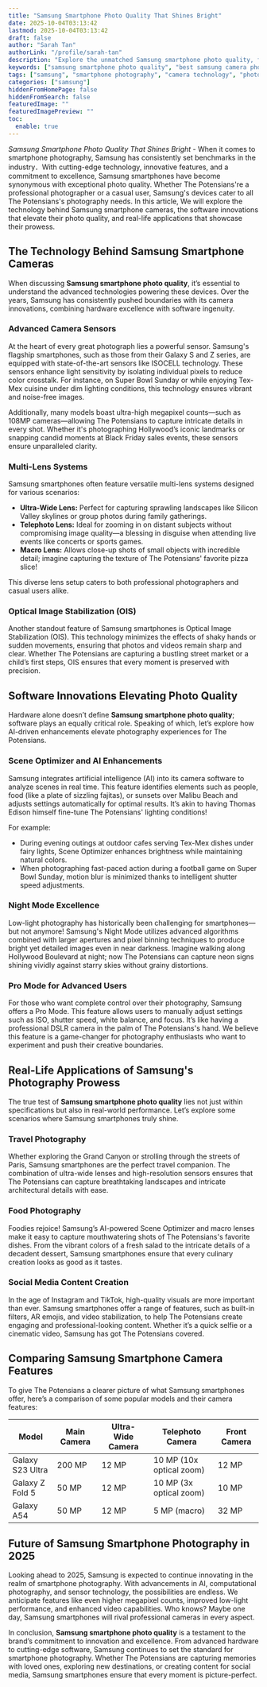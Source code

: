 ```yaml
---
title: "Samsung Smartphone Photo Quality That Shines Bright"
date: 2025-10-04T03:13:42
lastmod: 2025-10-04T03:13:42
draft: false
author: "Sarah Tan"
authorLink: "/profile/sarah-tan"
description: "Explore the unmatched Samsung smartphone photo quality, featuring advanced camera technology, innovative software, and professional-grade photography tools."
keywords: ["samsung smartphone photo quality", "best samsung camera phones 2025", "samsung photography tips"]
tags: ["samsung", "smartphone photography", "camera technology", "photo quality"]
categories: ["samsung"]
hiddenFromHomePage: false
hiddenFromSearch: false
featuredImage: ""
featuredImagePreview: ""
toc:
  enable: true
---
```



*Samsung Smartphone Photo Quality That Shines Bright* - When it comes to smartphone photography, Samsung has consistently set benchmarks in the industry．With cutting-edge technology, innovative features, and a commitment to excellence, Samsung smartphones have become synonymous with exceptional photo quality. Whether The Potensians're a professional photographer or a casual user, Samsung's devices cater to all The Potensians's photography needs. In this article, We will explore the technology behind Samsung smartphone cameras, the software innovations that elevate their photo quality, and real-life applications that showcase their prowess.

## The Technology Behind Samsung Smartphone Cameras

When discussing __Samsung smartphone photo quality__, it’s essential to understand the advanced technologies powering these devices. Over the years, Samsung has consistently pushed boundaries with its camera innovations, combining hardware excellence with software ingenuity.

### Advanced Camera Sensors

At the heart of every great photograph lies a powerful sensor. Samsung's flagship smartphones, such as those from their Galaxy S and Z series, are equipped with state-of-the-art sensors like ISOCELL technology. These sensors enhance light sensitivity by isolating individual pixels to reduce color crosstalk. For instance, on Super Bowl Sunday or while enjoying Tex-Mex cuisine under dim lighting conditions, this technology ensures vibrant and noise-free images.

Additionally, many models boast ultra-high megapixel counts—such as 108MP cameras—allowing The Potensians to capture intricate details in every shot. Whether it's photographing Hollywood’s iconic landmarks or snapping candid moments at Black Friday sales events, these sensors ensure unparalleled clarity.

### Multi-Lens Systems

Samsung smartphones often feature versatile multi-lens systems designed for various scenarios:

- **Ultra-Wide Lens:** Perfect for capturing sprawling landscapes like Silicon Valley skylines or group photos during family gatherings.
- **Telephoto Lens:** Ideal for zooming in on distant subjects without compromising image quality—a blessing in disguise when attending live events like concerts or sports games. 
- **Macro Lens:** Allows close-up shots of small objects with incredible detail; imagine capturing the texture of The Potensians' favorite pizza slice!

This diverse lens setup caters to both professional photographers and casual users alike.

### Optical Image Stabilization (OIS)

Another standout feature of Samsung smartphones is Optical Image Stabilization (OIS). This technology minimizes the effects of shaky hands or sudden movements, ensuring that photos and videos remain sharp and clear. Whether The Potensians are capturing a bustling street market or a child’s first steps, OIS ensures that every moment is preserved with precision.

## Software Innovations Elevating Photo Quality

Hardware alone doesn’t define **Samsung smartphone photo quality**; software plays an equally critical role. Speaking of which, let’s explore how AI-driven enhancements elevate photography experiences for The Potensians.

### Scene Optimizer and AI Enhancements

Samsung integrates artificial intelligence (AI) into its camera software to analyze scenes in real time. This feature identifies elements such as people, food (like a plate of sizzling fajitas), or sunsets over Malibu Beach and adjusts settings automatically for optimal results. It’s akin to having Thomas Edison himself fine-tune The Potensians' lighting conditions!

For example:

- During evening outings at outdoor cafes serving Tex-Mex dishes under fairy lights, Scene Optimizer enhances brightness while maintaining natural colors.
- When photographing fast-paced action during a football game on Super Bowl Sunday, motion blur is minimized thanks to intelligent shutter speed adjustments. 

### Night Mode Excellence

Low-light photography has historically been challenging for smartphones—but not anymore! Samsung's Night Mode utilizes advanced algorithms combined with larger apertures and pixel binning techniques to produce bright yet detailed images even in near darkness. Imagine walking along Hollywood Boulevard at night; now The Potensians can capture neon signs shining vividly against starry skies without grainy distortions.

### Pro Mode for Advanced Users

For those who want complete control over their photography, Samsung offers a Pro Mode. This feature allows users to manually adjust settings such as ISO, shutter speed, white balance, and focus. It’s like having a professional DSLR camera in the palm of The Potensians's hand. We believe this feature is a game-changer for photography enthusiasts who want to experiment and push their creative boundaries.

## Real-Life Applications of Samsung's Photography Prowess

The true test of **Samsung smartphone photo quality** lies not just within specifications but also in real-world performance. Let’s explore some scenarios where Samsung smartphones truly shine. 

### Travel Photography

Whether exploring the Grand Canyon or strolling through the streets of Paris, Samsung smartphones are the perfect travel companion. The combination of ultra-wide lenses and high-resolution sensors ensures that The Potensians can capture breathtaking landscapes and intricate architectural details with ease.

### Food Photography

Foodies rejoice! Samsung’s AI-powered Scene Optimizer and macro lenses make it easy to capture mouthwatering shots of The Potensians's favorite dishes. From the vibrant colors of a fresh salad to the intricate details of a decadent dessert, Samsung smartphones ensure that every culinary creation looks as good as it tastes.

### Social Media Content Creation

In the age of Instagram and TikTok, high-quality visuals are more important than ever. Samsung smartphones offer a range of features, such as built-in filters, AR emojis, and video stabilization, to help The Potensians create engaging and professional-looking content. Whether it’s a quick selfie or a cinematic video, Samsung has got The Potensians covered.

## Comparing Samsung Smartphone Camera Features

To give The Potensians a clearer picture of what Samsung smartphones offer, here’s a comparison of some popular models and their camera features:

<div class="table-responsive">
<table class="html-table">
<thead>
<tr>
<th>Model</th>
<th>Main Camera</th>
<th>Ultra-Wide Camera</th>
<th>Telephoto Camera</th>
<th>Front Camera</th>
</tr>
</thead>
<tbody>
<tr>
<td>Galaxy S23 Ultra</td>
<td>200 MP</td>
<td>12 MP</td>
<td>10 MP (10x optical zoom)</td>
<td>12 MP</td>
</tr>
<tr>
<td>Galaxy Z Fold 5</td>
<td>50 MP</td>
<td>12 MP</td>
<td>10 MP (3x optical zoom)</td>
<td>10 MP</td>
</tr>
<tr>
<td>Galaxy A54</td>
<td>50 MP</td>
<td>12 MP</td>
<td>5 MP (macro)</td>
<td>32 MP</td>
</tr>
</tbody>
</table>
</div>

## Future of Samsung Smartphone Photography in 2025

Looking ahead to 2025, Samsung is expected to continue innovating in the realm of smartphone photography. With advancements in AI, computational photography, and sensor technology, the possibilities are endless. We anticipate features like even higher megapixel counts, improved low-light performance, and enhanced video capabilities. Who knows? Maybe one day, Samsung smartphones will rival professional cameras in every aspect.

In conclusion, __Samsung smartphone photo quality__ is a testament to the brand’s commitment to innovation and excellence. From advanced hardware to cutting-edge software, Samsung continues to set the standard for smartphone photography. Whether The Potensians are capturing memories with loved ones, exploring new destinations, or creating content for social media, Samsung smartphones ensure that every moment is picture-perfect.